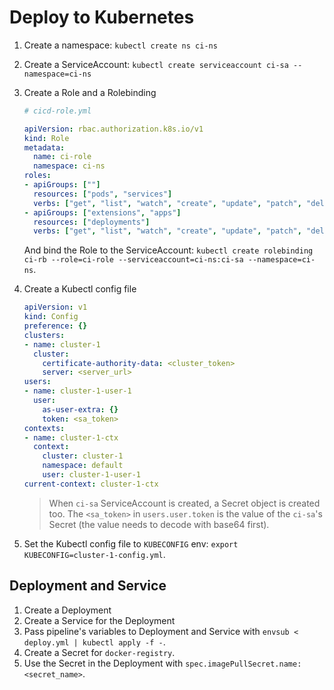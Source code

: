 # Deploy to Kubernetes

1. Create a namespace: `kubectl create ns ci-ns`
2. Create a ServiceAccount: `kubectl create serviceaccount ci-sa --namespace=ci-ns`
3. Create a Role and a Rolebinding

    ```yml
    # cicd-role.yml
    
    apiVersion: rbac.authorization.k8s.io/v1
    kind: Role
    metadata:
      name: ci-role
      namespace: ci-ns
    roles:
    - apiGroups: [""]
      resources: ["pods", "services"]
      verbs: ["get", "list", "watch", "create", "update", "patch", "delete"]
    - apiGroups: ["extensions", "apps"]
      resources: ["deployments"]
      verbs: ["get", "list", "watch", "create", "update", "patch", "delete"]
    ```
  
    And bind the Role to the ServiceAccount:
    `kubectl create rolebinding ci-rb --role=ci-role --serviceaccount=ci-ns:ci-sa --namespace=ci-ns`.

4. Create a Kubectl config file

    ```yml
    apiVersion: v1
    kind: Config
    preference: {}
    clusters:
    - name: cluster-1
      cluster:
        certificate-authority-data: <cluster_token>
        server: <server_url>
    users:
    - name: cluster-1-user-1
      user:
        as-user-extra: {}
        token: <sa_token>
    contexts:
    - name: cluster-1-ctx
      context:
        cluster: cluster-1
        namespace: default
        user: cluster-1-user-1
    current-context: cluster-1-ctx
    ```
  
    > When `ci-sa` ServiceAccount is created, a Secret object is created too. The `<sa_token>` in `users.user.token` is the value of the `ci-sa`'s Secret (the value needs to decode with base64 first).

5. Set the Kubectl config file to `KUBECONFIG` env: `export KUBECONFIG=cluster-1-config.yml`.

## Deployment and Service

1. Create a Deployment
2. Create a Service for the Deployment
3. Pass pipeline's variables to Deployment and Service with `envsub < deploy.yml | kubectl apply -f -`.
4. Create a Secret for `docker-registry`.
5. Use the Secret in the Deployment with `spec.imagePullSecret.name: <secret_name>`.
